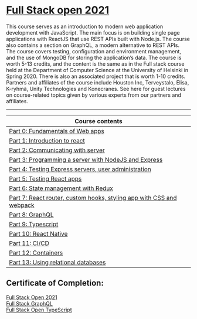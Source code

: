 # [Full Stack open 2021](https://fullstackopen.com/en/)
This course serves as an introduction to modern web application development with JavaScript. The main focus is on building single page applications with ReactJS that use REST APIs built with Node.js. The course also contains a section on GraphQL, a modern alternative to REST APIs. <br /> The course covers testing, configuration and environment management, and the use of MongoDB for storing the application’s data. The course is worth 5-13 credits, and the content is the same as in the Full stack course held at the Department of Computer Science at the University of Helsinki in Spring 2020. There is also an associated project that is worth 1-10 credits.<br /> Partners and affiliates of the course include Houston Inc, Terveystalo, Elisa, K-ryhmä, Unity Technologies and Konecranes. See here for guest lectures on course-related topics given by various experts from our partners and affiliates.

---
| Course contents |
| ------ | 
| [Part 0: Fundamentals of Web apps][Part0] |
| [Part 1: Introduction to react][Part1]| 
| [Part 2: Communicating with server][Part2] | 
| [Part 3: Programming a server with NodeJS and Express][Part3] | 
| [Part 4: Testing Express servers, user administration][Part4] |
| [Part 5: Testing React apps][Part5] | 
| [Part 6: State management with Redux][Part6] | 
| [Part 7: React router, custom hooks, styling app with CSS and webpack][Part7] |
| [Part 8: GraphQL][Part8] | 
| [Part 9: Typescript][Part9] | 
| [Part 10: React Native][Part10] | 
| [Part 11: CI/CD][Part11] | 
| [Part 12: Containers][Part12] | 
| [Part 13: Using relational databases][Part13] |

[Part0]: <https://fullstackopen.com/en/part0>
[Part1]: <https://fullstackopen.com/en/part1>
[Part2]: <https://fullstackopen.com/en/part2>
[Part3]: <https://fullstackopen.com/en/part3>
[Part4]: <https://fullstackopen.com/en/part4>
[Part5]: <https://fullstackopen.com/en/part5>
[Part6]: <https://fullstackopen.com/en/part6>
[Part7]: <https://fullstackopen.com/en/part7>
[Part8]: <https://fullstackopen.com/en/part8>
[Part9]: <https://fullstackopen.com/en/part9>
[Part10]: <https://fullstackopen.com/en/part10>
[Part11]: <https://fullstackopen.com/en/part11>
[Part12]: <https://fullstackopen.com/en/part12>
[Part13]: <https://fullstackopen.com/en/part13>

## Certificate of Completion:  
[Full Stack Open 2021](https://studies.cs.helsinki.fi/stats/api/certificate/fullstackopen/en/f340f1ae3169e21f0d20b9dea0ec5cba)  
[Full Stack GraphQL](https://studies.cs.helsinki.fi/stats/api/certificate/fs-graphql/en/15d150088665d7f1fe3a96ec34ab5e39)  
[Full Stack Open TypeScript](https://studies.cs.helsinki.fi/stats/api/certificate/fs-typescript/en/724eee40ec84afa78525bb47f3a25f72)  
